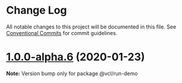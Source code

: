 # Change Log

All notable changes to this project will be documented in this file.
See [Conventional Commits](https://conventionalcommits.org) for commit guidelines.

# [1.0.0-alpha.6](https://github.com/vcl/vcl/compare/v1.0.0-alpha.5...v1.0.0-alpha.6) (2020-01-23)

**Note:** Version bump only for package @vcl/run-demo
